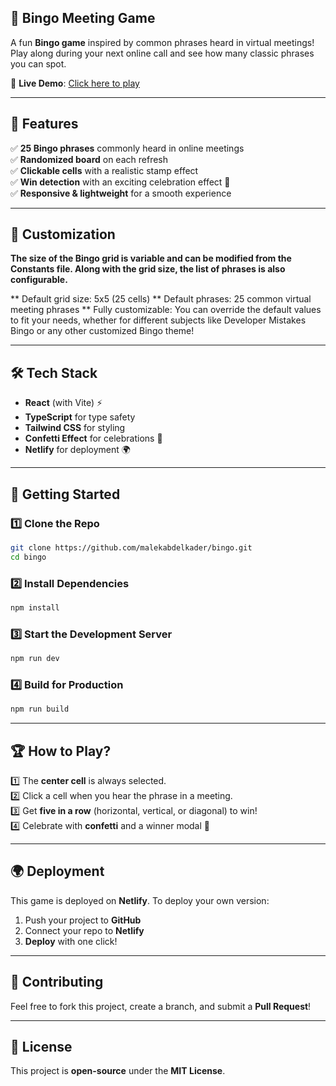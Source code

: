## 🎉 Bingo Meeting Game

A fun **Bingo game** inspired by common phrases heard in virtual meetings! Play along during your next online call and see how many classic phrases you can spot.  

🚀 **Live Demo**: [Click here to play](https://meetings-bingo.netlify.app) 

---

## 📌 Features

✅ **25 Bingo phrases** commonly heard in online meetings  
✅ **Randomized board** on each refresh  
✅ **Clickable cells** with a realistic stamp effect  
✅ **Win detection** with an exciting celebration effect 🎊  
✅ **Responsive & lightweight** for a smooth experience  

---

## 🔧 Customization

**The size of the Bingo grid is variable and can be modified from the Constants file. Along with the grid size, the list of phrases is also configurable.**

 ** Default grid size: 5x5 (25 cells)
 ** Default phrases: 25 common virtual meeting phrases
 ** Fully customizable: You can override the default values to fit your needs, whether for different subjects like Developer Mistakes Bingo or any other customized Bingo theme!

---

## 🛠 Tech Stack

- **React** (with Vite) ⚡️
- **TypeScript** for type safety  
- **Tailwind CSS** for styling  
- **Confetti Effect** for celebrations 🎉  
- **Netlify** for deployment 🌍  

---

## 🚀 Getting Started  

### 1️⃣ Clone the Repo  
```sh
git clone https://github.com/malekabdelkader/bingo.git
cd bingo
```

### 2️⃣ Install Dependencies  
```sh
npm install
```

### 3️⃣ Start the Development Server  
```sh
npm run dev
```

### 4️⃣ Build for Production  
```sh
npm run build
```

---

## 🏆 How to Play?  

1️⃣ The **center cell** is always selected.  
2️⃣ Click a cell when you hear the phrase in a meeting.  
3️⃣ Get **five in a row** (horizontal, vertical, or diagonal) to win!  
4️⃣ Celebrate with **confetti** and a winner modal 🎊  

---

## 🌍 Deployment  

This game is deployed on **Netlify**. To deploy your own version:  

1. Push your project to **GitHub**  
2. Connect your repo to **Netlify**  
3. **Deploy** with one click!  

---

## 🤝 Contributing  

Feel free to fork this project, create a branch, and submit a **Pull Request**!  

---

## 📜 License  

This project is **open-source** under the **MIT License**.
